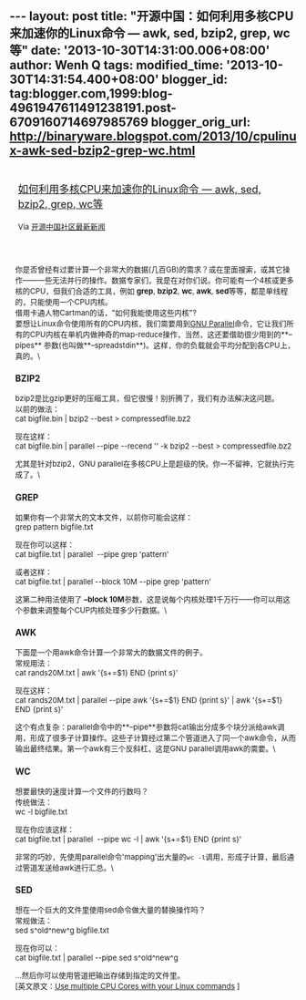 --- layout: post title: "开源中国：如何利用多核CPU来加速你的Linux命令 —
awk, sed, bzip2, grep, wc等" date: '2013-10-30T14:31:00.006+08:00'
author: Wenh Q tags: modified\_time: '2013-10-30T14:31:54.400+08:00'
blogger\_id:
tag:blogger.com,1999:blog-4961947611491238191.post-6709160714697985769
blogger\_orig\_url:
http://binaryware.blogspot.com/2013/10/cpulinux-awk-sed-bzip2-grep-wc.html
---
<div style="margin: 10px; padding: 5px;">

<div style="font-size: 18px;">

[如何利用多核CPU来加速你的Linux命令 — awk, sed, bzip2, grep,
wc等](http://www.oschina.net/news/45477/use-cpu-cores-linux-commands)

</div>

<div style="font-size: 13px;">

Via [开源中国社区最新新闻](http://www.oschina.net/?from=rss)

</div>

</div>

<div style="font-size: 13px; padding: 15px 0 10px 10px;">

你是否曾经有过要计算一个非常大的数据(几百GB)的需求？或在里面搜索，或其它操作——一些无法并行的操作。数据专家们，我是在对你们说。你可能有一个4核或更多核的CPU，但我们合适的工具，例如 **grep**, **bzip2**, **wc**, **awk**, **sed**等等，都是单线程的，只能使用一个CPU内核。\
借用卡通人物Cartman的话，"如何我能使用这些内核"?\
要想让Linux命令使用所有的CPU内核，我们需要用到[GNU
Parallel](https://www.gnu.org/software/parallel/ "GNU Parallel")命令，它让我们所有的CPU内核在单机内做神奇的map-reduce操作，当然，这还要借助很少用到的**–pipes**
参数(也叫做**–spreadstdin**)。这样，你的负载就会平均分配到各CPU上，真的。\
### BZIP2

bzip2是比gzip更好的压缩工具，但它很慢！别折腾了，我们有办法解决这问题。\
以前的做法：\
    cat bigfile.bin | bzip2 --best > compressedfile.bz2

现在这样：\
    cat bigfile.bin | parallel --pipe --recend '' -k bzip2 --best > compressedfile.bz2

尤其是针对bzip2，GNU
parallel在多核CPU上是超级的快。你一不留神，它就执行完成了。\
### GREP

如果你有一个非常大的文本文件，以前你可能会这样：\
    grep pattern bigfile.txt

现在你可以这样：\
    cat bigfile.txt | parallel  --pipe grep 'pattern'

或者这样：\
    cat bigfile.txt | parallel --block 10M --pipe grep 'pattern'

这第二种用法使用了 **–block
10M**参数，这是说每个内核处理1千万行——你可以用这个参数来调整每个CUP内核处理多少行数据。\
### AWK

下面是一个用awk命令计算一个非常大的数据文件的例子。\
常规用法：\
    cat rands20M.txt | awk '{s+=$1} END {print s}'

现在这样：\
    cat rands20M.txt | parallel --pipe awk \'{s+=\$1} END {print s}\' | awk '{s+=$1} END {print s}'

这个有点复杂：parallel命令中的**–pipe**参数将cat输出分成多个块分派给awk调用，形成了很多子计算操作。这些子计算经过第二个管道进入了同一个awk命令，从而输出最终结果。第一个awk有三个反斜杠，这是GNU
parallel调用awk的需要。\
### WC

想要最快的速度计算一个文件的行数吗？\
传统做法：\
    wc -l bigfile.txt

现在你应该这样：\
    cat bigfile.txt | parallel  --pipe wc -l | awk '{s+=$1} END {print s}'

非常的巧妙，先使用parallel命令'mapping'出大量的`wc -l`调用，形成子计算，最后通过管道发送给awk进行汇总。\
### SED

想在一个巨大的文件里使用sed命令做大量的替换操作吗？\
常规做法：\
    sed s^old^new^g bigfile.txt

现在你可以：\
    cat bigfile.txt | parallel --pipe sed s^old^new^g

…然后你可以使用管道把输出存储到指定的文件里。\
\[英文原文：[Use multiple CPU Cores with your Linux
commands](http://www.rankfocus.com/use-cpu-cores-linux-commands/) \]

</div>
